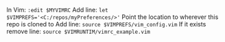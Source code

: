 In Vim: `:edit $MYVIMRC`
Add line: `let $VIMPREFS='<C:/repos/myPreferences/>'`
Point the location to wherever this repo is cloned to
Add line: `source $VIMPREFS/vim_config.vim`
If it exists remove line: `source $VIMRUNTIM/vimrc_example.vim`
